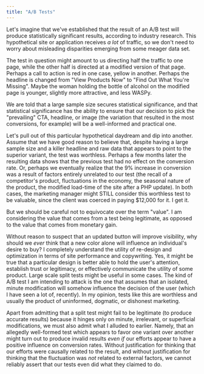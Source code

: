 ```yaml
---
title: "A/B Tests"
---
```


Let's imagine that we've established that the result of an A/B test will produce statistically significant results, according to industry research. This hypothetical site or application receives *a lot* of traffic, so we don't need to worry about misleading disparities emerging from some meager data set.

The test in question might amount to us directing half the traffic to one page, while the other half is directed at a modified version of that page. Perhaps a call to action is red in one case, yellow in another. Perhaps the headline is changed from "View Products Now" to "Find Out What You're Missing". Maybe the woman holding the bottle of alcohol on the modified page is younger, slightly more attractive, and less WASPy.

We are told that a large sample size secures statistical significance, and that statistical significance has the ability to ensure that our decision to pick the "prevailing" CTA, headline, or image (the variation that resulted in the most conversions, for example) will be a well-informed and practical one. 

Let's pull out of this particular hypothetical daydream and dip into another. Assume that we have good reason to believe that, despite having a large sample size and a killer headline and raw data that appears to point to the superior variant, the test was worthless. Perhaps a few months later the resulting data shows that the previous test had no effect on the conversion rate. Or, perhaps we eventually realize that the 9% increase in conversion was a result of factors entirely unrelated to our test (the recall of a competitor's product, fluctuations in the economy, the seasonal nature of the product, the modified load-time of the site after a PHP update). In both cases, the marketing manager might STILL consider this worthless test to be valuable, since the client was coerced in paying $12,000 for it. I get it.

But we should be careful not to equivocate over the term "value". I am considering the value that comes from a test being legitimate, as opposed to the value that comes from monetary gain.

Without reason to suspect that an updated button will improve visibility, why should we *ever* think that a new color alone will influence an individual's desire to buy? I completely understand the utility of re-design and optimization in terms of site performance and copywriting. Yes, it might be true that a particular design is better able to hold the user's attention, establish trust or legitimacy, or effectively communicate the utility of some product. Large scale split tests might be useful in some cases. The kind of A/B test I am intending to attack is the one that assumes that an isolated, minute modification will somehow influence the decision of the user (which I have seen a lot of, recently). In my opinion, tests like this are worthless and usually the product of uninformed, dogmatic, or dishonest marketing.

Apart from admitting that a split test might fail to be legitimate (to produce accurate results) because it hinges only on minute, irrelevant, or superficial modifications, we must also admit what I alluded to earlier. Namely, that an allegedly well-formed test which appears to favor one variant over another might turn out to produce invalid results *even if* our efforts appear to have a positive influence on conversion rates. Without justification for thinking that our efforts were causally related to the result, and without justification for thinking that the fluctuation was *not* related to external factors, we cannot reliably assert that our tests even did what they claimed to do.
